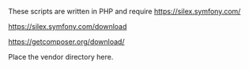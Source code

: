 These scripts are written in PHP and require https://silex.symfony.com/

https://silex.symfony.com/download

https://getcomposer.org/download/

Place the vendor directory here.
